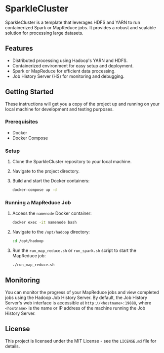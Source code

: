 # SparkleCluster

SparkleCluster is a template that leverages HDFS and YARN to run containerized Spark or MapReduce jobs. It provides a robust and scalable solution for processing large datasets.

## Features

- Distributed processing using Hadoop's YARN and HDFS.
- Containerized environment for easy setup and deployment.
- Spark or MapReduce for efficient data processing.
- Job History Server (HS) for monitoring and debugging.

## Getting Started

These instructions will get you a copy of the project up and running on your local machine for development and testing purposes.

### Prerequisites

- Docker
- Docker Compose

### Setup

1. Clone the SparkleCluster repository to your local machine.

2. Navigate to the project directory.

3. Build and start the Docker containers:

   ```bash
   docker-compose up -d
   ```

### Running a MapReduce Job

1. Access the `namenode` Docker container:

   ```bash
   docker exec -it namenode bash
   ```

2. Navigate to the `/opt/hadoop` directory:

   ```bash
   cd /opt/hadoop
   ```

3. Run the `run_map_reduce.sh` or `run_spark.sh` script to start the MapReduce job:

   ```bash
   ./run_map_reduce.sh
   ```

## Monitoring

You can monitor the progress of your MapReduce jobs and view completed jobs using the Hadoop Job History Server. By default, the Job History Server's web interface is accessible at `http://<hostname>:19888`, where `<hostname>` is the name or IP address of the machine running the Job History Server.

## License

This project is licensed under the MIT License - see the `LICENSE.md` file for details.
